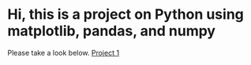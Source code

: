# Hi, this is a project on Python using matplotlib, pandas, and numpy 

Please take a look below. 
[Project 1](https://github.com/arai-mn/Jupyter-Python-projects/blob/main/MGOC15%20-%20Assignment%201.html)
